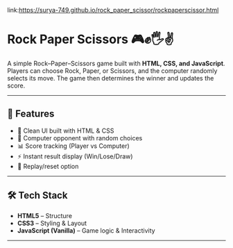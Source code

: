 link:https://surya-749.github.io/rock_paper_scissor/rockpaperscissor.html
# Rock Paper Scissors 🎮✊🖐️✌️  

A simple Rock–Paper–Scissors game built with **HTML, CSS, and JavaScript**.  
Players can choose Rock, Paper, or Scissors, and the computer randomly selects its move. The game then determines the winner and updates the score.  

---

## 🚀 Features
- 🎨 Clean UI built with HTML & CSS  
- 🤖 Computer opponent with random choices  
- 📊 Score tracking (Player vs Computer)  
- ⚡ Instant result display (Win/Lose/Draw)  
- 🔁 Replay/reset option  

---

## 🛠️ Tech Stack
- **HTML5** – Structure  
- **CSS3** – Styling & Layout  
- **JavaScript (Vanilla)** – Game logic & Interactivity  

---

